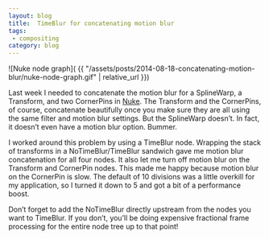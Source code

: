 ```yaml
---
layout: blog
title:  TimeBlur for concatenating motion blur 
tags: 
 - compositing
category: blog
---
```


![Nuke node graph]( {{ "/assets/posts/2014-08-18-concatenating-motion-blur/nuke-node-graph.gif" | relative_url }})

Last week I needed to concatenate the motion blur for a SplineWarp, a Transform, and two CornerPins in [Nuke](https://www.foundry.com/products/nuke). The Transform and the CornerPins, of course, concatenate beautifully once you make sure they are all using the same filter and motion blur settings. But the SplineWarp doesn’t. In fact, it doesn’t even have a motion blur option. Bummer.

I worked around this problem by using a TimeBlur node. Wrapping the stack of transforms in a NoTimeBlur/TimeBlur sandwich gave me motion blur concatenation for all four nodes. It also let me turn off motion blur on the Transform and CornerPin nodes. This made me happy because motion blur on the CornerPin is slow. The default of 10 divisions was a little overkill for my application, so I turned it down to 5 and got a bit of a performance boost.

Don’t forget to add the NoTimeBlur directly upstream from the nodes you want to TimeBlur. If you don’t, you’ll be doing expensive fractional frame processing for the entire node tree up to that point!